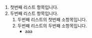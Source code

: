 1. 첫번째 리스트 항목입니다.
2. 두번째 리스트 항목입니다.
   1) 두번째 리스트의 첫번째 소항목입니다.
   2) 두번째 리스트의 두번째 소항목입니다.
      - aaa
